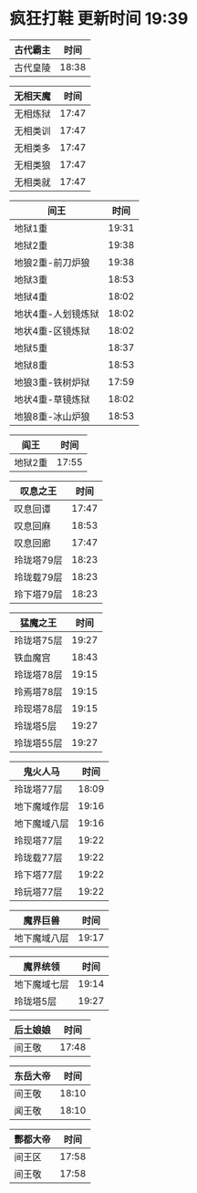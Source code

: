 # 疯狂打鞋 更新时间 19:39

| 古代霸主   | 时间    |
|--------|-------|
| 古代皇陵 | 18:38 |

| 无相天魔   | 时间    |
|--------|-------|
| 无相炼狱 | 17:47 |
| 无相类训 | 17:47 |
| 无相类多 | 17:47 |
| 无相类狼 | 17:47 |
| 无相类就 | 17:47 |

| 间王   | 时间    |
|--------|-------|
| 地狱1重 | 19:31 |
| 地狱2重 | 19:38 |
| 地狼2重-前刀炉狼 | 19:38 |
| 地狱3重 | 18:53 |
| 地狱4重 | 18:02 |
| 地状4重-人划镜炼狱 | 18:02 |
| 地状4重-区镜炼狱 | 18:02 |
| 地狱5重 | 18:37 |
| 地狱8重 | 18:53 |
| 地狼3重-铁树炉狱 | 17:59 |
| 地状4重-草镜炼狱 | 18:02 |
| 地狼8重-冰山炉狼 | 18:53 |

| 阎王   | 时间    |
|--------|-------|
| 地狱2重 | 17:55 |

| 叹息之王   | 时间    |
|--------|-------|
| 叹息回谭 | 17:47 |
| 叹息回麻 | 18:53 |
| 叹息回廊 | 17:47 |
| 玲珑塔79层 | 18:23 |
| 玲珑载79层 | 18:23 |
| 玲下塔79层 | 18:23 |

| 猛魔之王   | 时间    |
|--------|-------|
| 玲珑塔75层 | 19:27 |
| 铁血魔宫 | 18:43 |
| 玲珑塔78层 | 19:15 |
| 玲焉塔78层 | 19:15 |
| 玲现塔78层 | 19:15 |
| 玲珑塔5层 | 19:27 |
| 玲珑塔55层 | 19:27 |

| 鬼火人马   | 时间    |
|--------|-------|
| 玲珑塔77层 | 18:09 |
| 地下魔域作层 | 19:16 |
| 地下魔域八层 | 19:16 |
| 玲现塔77层 | 19:22 |
| 玲珑载77层 | 19:22 |
| 玲下塔77层 | 19:22 |
| 玲玩塔77层 | 19:22 |

| 魔界巨兽   | 时间    |
|--------|-------|
| 地下魔域八层 | 19:17 |

| 魔界统领   | 时间    |
|--------|-------|
| 地下魔域七层 | 19:14 |
| 玲珑塔5层 | 19:27 |

| 后土娘娘   | 时间    |
|--------|-------|
| 间王敬 | 17:48 |

| 东岳大帝   | 时间    |
|--------|-------|
| 间王敬 | 18:10 |
| 闻王敬 | 18:10 |

| 酆都大帝   | 时间    |
|--------|-------|
| 间王区 | 17:58 |
| 间王敬 | 17:58 |